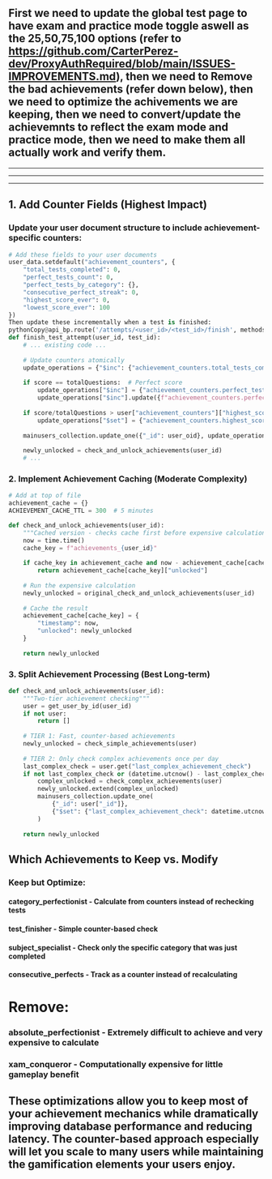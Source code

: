 ## First we need to update the global test page to have exam and practice mode toggle aswell as the 25,50,75,100 options (refer to https://github.com/CarterPerez-dev/ProxyAuthRequired/blob/main/ISSUES-IMPROVEMENTS.md), then we need to Remove the bad achievements (refer down below), then we need to optimize the achivements we are keeping, then we need to convert/update the achievemnts to reflect the exam mode and practice mode, then we need to make them all actually work and verify them.

---
---
---
## 1. Add Counter Fields (Highest Impact)
### Update your user document structure to include achievement-specific counters:

```python 
# Add these fields to your user documents
user_data.setdefault("achievement_counters", {
    "total_tests_completed": 0,
    "perfect_tests_count": 0,
    "perfect_tests_by_category": {},
    "consecutive_perfect_streak": 0,
    "highest_score_ever": 0,
    "lowest_score_ever": 100
})
Then update these incrementally when a test is finished:
pythonCopy@api_bp.route('/attempts/<user_id>/<test_id>/finish', methods=['POST'])
def finish_test_attempt(user_id, test_id):
    # ... existing code ...
    
    # Update counters atomically
    update_operations = {"$inc": {"achievement_counters.total_tests_completed": 1}}
    
    if score == totalQuestions:  # Perfect score
        update_operations["$inc"] = {"achievement_counters.perfect_tests_count": 1}
        update_operations["$inc"].update({f"achievement_counters.perfect_tests_by_category.{category}": 1})
    
    if score/totalQuestions > user["achievement_counters"]["highest_score_ever"]:
        update_operations["$set"] = {"achievement_counters.highest_score_ever": score/totalQuestions}
    
    mainusers_collection.update_one({"_id": user_oid}, update_operations)
    
    newly_unlocked = check_and_unlock_achievements(user_id)
    # ...
```
### 2. Implement Achievement Caching (Moderate Complexity)
```python 
# Add at top of file
achievement_cache = {}
ACHIEVEMENT_CACHE_TTL = 300  # 5 minutes

def check_and_unlock_achievements(user_id):
    """Cached version - checks cache first before expensive calculations"""
    now = time.time()
    cache_key = f"achievements_{user_id}"
    
    if cache_key in achievement_cache and now - achievement_cache[cache_key]["timestamp"] < ACHIEVEMENT_CACHE_TTL:
        return achievement_cache[cache_key]["unlocked"]
    
    # Run the expensive calculation
    newly_unlocked = original_check_and_unlock_achievements(user_id)
    
    # Cache the result
    achievement_cache[cache_key] = {
        "timestamp": now,
        "unlocked": newly_unlocked
    }
    
    return newly_unlocked
```
### 3. Split Achievement Processing (Best Long-term)
```python
def check_and_unlock_achievements(user_id):
    """Two-tier achievement checking"""
    user = get_user_by_id(user_id)
    if not user:
        return []
        
    # TIER 1: Fast, counter-based achievements
    newly_unlocked = check_simple_achievements(user)
    
    # TIER 2: Only check complex achievements once per day
    last_complex_check = user.get("last_complex_achievement_check")
    if not last_complex_check or (datetime.utcnow() - last_complex_check).days >= 1:
        complex_unlocked = check_complex_achievements(user)
        newly_unlocked.extend(complex_unlocked)
        mainusers_collection.update_one(
            {"_id": user["_id"]},
            {"$set": {"last_complex_achievement_check": datetime.utcnow()}}
        )
    
    return newly_unlocked
```
## Which Achievements to Keep vs. Modify
### Keep but Optimize:

#### category_perfectionist - Calculate from counters instead of rechecking tests
#### test_finisher - Simple counter-based check
#### subject_specialist - Check only the specific category that was just completed

#### consecutive_perfects - Track as a counter instead of recalculating

# Remove:

### absolute_perfectionist - Extremely difficult to achieve and very expensive to calculate
### xam_conqueror - Computationally expensive for little gameplay benefit

## These optimizations allow you to keep most of your achievement mechanics while dramatically improving database performance and reducing latency. The counter-based approach especially will let you scale to many users while maintaining the gamification elements your users enjoy.
